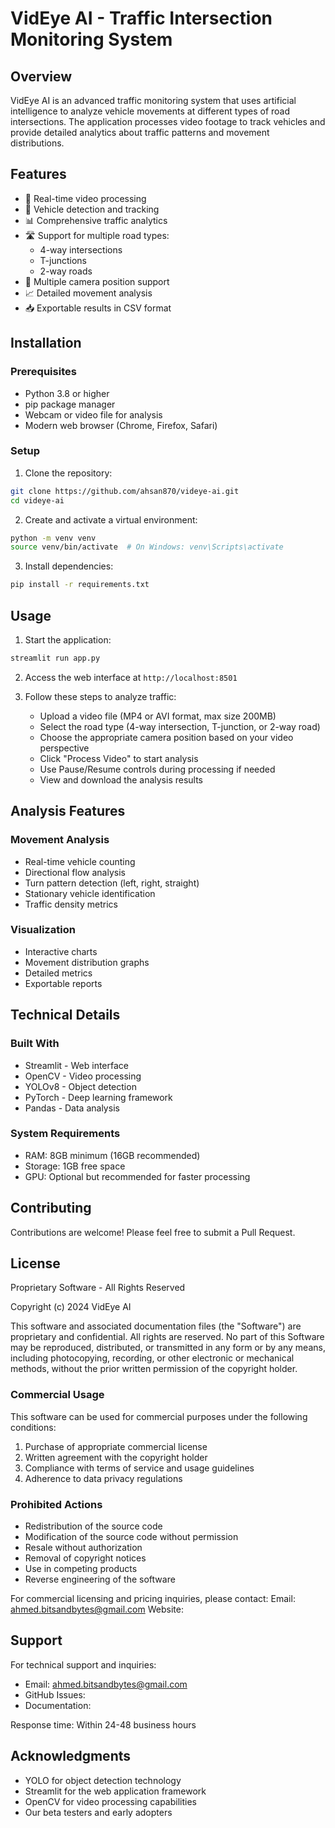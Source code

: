 # VidEye AI - Traffic Intersection Monitoring System

## Overview
VidEye AI is an advanced traffic monitoring system that uses artificial intelligence to analyze vehicle movements at different types of road intersections. The application processes video footage to track vehicles and provide detailed analytics about traffic patterns and movement distributions.

## Features
- 🎥 Real-time video processing
- 🚗 Vehicle detection and tracking
- 📊 Comprehensive traffic analytics
- 🛣️ Support for multiple road types:
  - 4-way intersections
  - T-junctions
  - 2-way roads
- 📍 Multiple camera position support
- 📈 Detailed movement analysis
- 📥 Exportable results in CSV format

## Installation

### Prerequisites
- Python 3.8 or higher
- pip package manager
- Webcam or video file for analysis
- Modern web browser (Chrome, Firefox, Safari)

### Setup
1. Clone the repository:
```bash
git clone https://github.com/ahsan870/videye-ai.git
cd videye-ai
```

2. Create and activate a virtual environment:
```bash
python -m venv venv
source venv/bin/activate  # On Windows: venv\Scripts\activate
```

3. Install dependencies:
```bash
pip install -r requirements.txt
```

## Usage

1. Start the application:
```bash
streamlit run app.py
```

2. Access the web interface at `http://localhost:8501`

3. Follow these steps to analyze traffic:
   - Upload a video file (MP4 or AVI format, max size 200MB)
   - Select the road type (4-way intersection, T-junction, or 2-way road)
   - Choose the appropriate camera position based on your video perspective
   - Click "Process Video" to start analysis
   - Use Pause/Resume controls during processing if needed
   - View and download the analysis results

## Analysis Features

### Movement Analysis
- Real-time vehicle counting
- Directional flow analysis
- Turn pattern detection (left, right, straight)
- Stationary vehicle identification
- Traffic density metrics

### Visualization
- Interactive charts
- Movement distribution graphs
- Detailed metrics
- Exportable reports

## Technical Details

### Built With
- Streamlit - Web interface
- OpenCV - Video processing
- YOLOv8 - Object detection
- PyTorch - Deep learning framework
- Pandas - Data analysis

### System Requirements
- RAM: 8GB minimum (16GB recommended)
- Storage: 1GB free space
- GPU: Optional but recommended for faster processing

## Contributing
Contributions are welcome! Please feel free to submit a Pull Request.

## License
Proprietary Software - All Rights Reserved

Copyright (c) 2024 VidEye AI

This software and associated documentation files (the "Software") are proprietary and confidential. 
All rights are reserved. No part of this Software may be reproduced, distributed, or transmitted in any form 
or by any means, including photocopying, recording, or other electronic or mechanical methods, without 
the prior written permission of the copyright holder.

### Commercial Usage
This software can be used for commercial purposes under the following conditions:
1. Purchase of appropriate commercial license
2. Written agreement with the copyright holder
3. Compliance with terms of service and usage guidelines
4. Adherence to data privacy regulations

### Prohibited Actions
- Redistribution of the source code
- Modification of the source code without permission
- Resale without authorization
- Removal of copyright notices
- Use in competing products
- Reverse engineering of the software

For commercial licensing and pricing inquiries, please contact:
Email: ahmed.bitsandbytes@gmail.com
Website: 

## Support
For technical support and inquiries:
- Email: ahmed.bitsandbytes@gmail.com
- GitHub Issues: 
- Documentation: 

Response time: Within 24-48 business hours

## Acknowledgments
- YOLO for object detection technology
- Streamlit for the web application framework
- OpenCV for video processing capabilities
- Our beta testers and early adopters